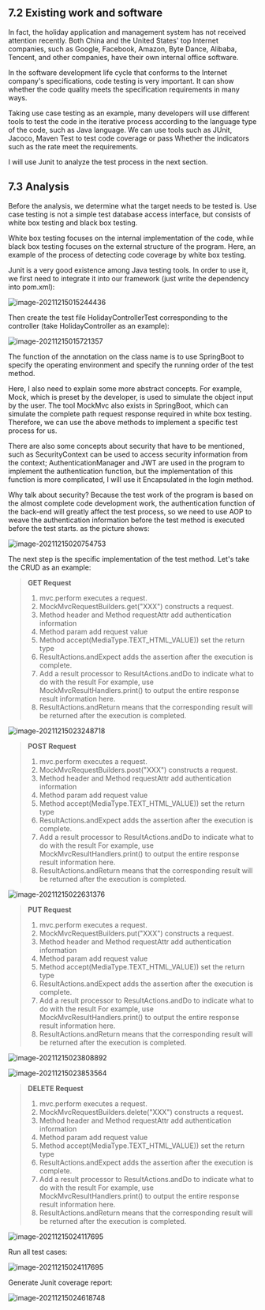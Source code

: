 ## 7.2 Existing work and software

In fact, the holiday application and management system has not received attention recently. Both China and the United States' top Internet companies, such as Google, Facebook, Amazon, Byte Dance, Alibaba, Tencent, and other companies, have their own internal office software.

In the software development life cycle that conforms to the Internet company's specifications, code testing is very important. It can show whether the code quality meets the specification requirements in many ways.

Taking use case testing as an example, many developers will use different tools to test the code in the iterative process according to the language type of the code, such as Java language. We can use tools such as JUnit, Jacoco, Maven Test to test code coverage or pass Whether the indicators such as the rate meet the requirements.

I will use Junit to analyze the test process in the next section.

## 7.3 Analysis

Before the analysis, we determine what the target needs to be tested is. Use case testing is not a simple test database access interface, but consists of white box testing and black box testing.

White box testing focuses on the internal implementation of the code, while black box testing focuses on the external structure of the program. Here, an example of the process of detecting code coverage by white box testing.

Junit is a very good existence among Java testing tools. In order to use it, we first need to integrate it into our framework (just write the dependency into pom.xml):

![image-20211215015244436](image/Xq7yaFlcTMrpjoh.png)



Then create the test file HolidayControllerTest corresponding to the controller (take HolidayController as an example): 

![image-20211215015721357](image/UD6NiEZLfJlXnvd.png)

The function of the annotation on the class name is to use SpringBoot to specify the operating environment and specify the running order of the test method.

Here, I also need to explain some more abstract concepts. For example, Mock, which is preset by the developer, is used to simulate the object input by the user. The tool MockMvc also exists in SpringBoot, which can simulate the complete path request response required in white box testing. Therefore, we can use the above methods to implement a specific test process for us.

There are also some concepts about security that have to be mentioned, such as SecurityContext can be used to access security information from the context; AuthenticationManager and JWT are used in the program to implement the authentication function, but the implementation of this function is more complicated, I will use it Encapsulated in the login method.

Why talk about security? Because the test work of the program is based on the almost complete code development work, the authentication function of the back-end will greatly affect the test process, so we need to use AOP to weave the authentication information before the test method is executed before the test starts. as the picture shows:

![image-20211215020754753](image/kjEi9KOsoJyYN8H.png)

The next step is the specific implementation of the test method. Let's take the CRUD as an example:

>**GET Request**
>
>1. mvc.perform executes a request.
>2. MockMvcRequestBuilders.get("XXX") constructs a request.
>3. Method header and Method requestAttr add authentication information
>4. Method param add request value
>5. Method accept(MediaType.TEXT_HTML_VALUE)) set the return type
>6. ResultActions.andExpect adds the assertion after the execution is complete.
>7. Add a result processor to ResultActions.andDo to indicate what to do with the result
>  For example, use MockMvcResultHandlers.print() to output the entire response result information here.
>8. ResultActions.andReturn means that the corresponding result will be returned after the execution is completed.
>

![image-20211215023248718](image/wg47mvWHYhUuTqK.png)

>**POST Request**
>
>1. mvc.perform executes a request.
>2. MockMvcRequestBuilders.post("XXX") constructs a request.
>3. Method header and Method requestAttr add authentication information
>4. Method param add request value
>5. Method accept(MediaType.TEXT_HTML_VALUE)) set the return type
>6. ResultActions.andExpect adds the assertion after the execution is complete.
>7. Add a result processor to ResultActions.andDo to indicate what to do with the result
>     For example, use MockMvcResultHandlers.print() to output the entire response result information here.
>8. ResultActions.andReturn means that the corresponding result will be returned after the execution is completed.

![image-20211215022631376](image/r1CDp6Njn9qW4uP.png)

>**PUT Request**
>
>1. mvc.perform executes a request.
>2. MockMvcRequestBuilders.put("XXX") constructs a request.
>3. Method header and Method requestAttr add authentication information
>4. Method param add request value
>5. Method accept(MediaType.TEXT_HTML_VALUE)) set the return type
>6. ResultActions.andExpect adds the assertion after the execution is complete.
>7. Add a result processor to ResultActions.andDo to indicate what to do with the result
>     For example, use MockMvcResultHandlers.print() to output the entire response result information here.
>8. ResultActions.andReturn means that the corresponding result will be returned after the execution is completed.
>
>

![image-20211215023808892](image/l6d12efNaRI9kFY.png)

![image-20211215023853564](image/KLtue7SbRT3rPQZ.png)

>**DELETE Request**
>
>1. mvc.perform executes a request.
>2. MockMvcRequestBuilders.delete("XXX") constructs a request.
>3. Method header and Method requestAttr add authentication information
>4. Method param add request value
>5. Method accept(MediaType.TEXT_HTML_VALUE)) set the return type
>6. ResultActions.andExpect adds the assertion after the execution is complete.
>7. Add a result processor to ResultActions.andDo to indicate what to do with the result
>     For example, use MockMvcResultHandlers.print() to output the entire response result information here.
>8. ResultActions.andReturn means that the corresponding result will be returned after the execution is completed.

![image-20211215024117695](image/ihHtx4sQT16aVM2.png)

Run all test cases: 

![image-20211215024117695](image/running.png)

Generate Junit coverage report: 

![image-20211215024618748](image/RDtlhuakx7vm3WM.png)

